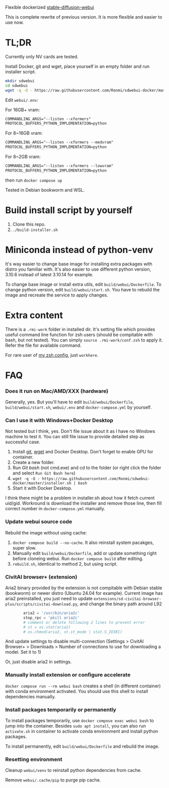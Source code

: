 Flexible dockerized [stable-diffusion-webui](https://github.com/AUTOMATIC1111/stable-diffusion-webui)

This is complete rewrite of previous version. It is more flexible and easier to use now.

# TL;DR

Currently only NV cards are tested.

Install Docker, git and wget, place yourself in an empty folder and run installer script.

```sh
mkdir sdwebui
cd sdwebui
wget -q -O - https://raw.githubusercontent.com/Ronmi/sdwebui-docker/master/installer.sh | bash
```

Edit `webui/.env`:

For 16GB+ vram:
```txt
COMMANDLING_ARGS="--listen --xformers"
PROTOCOL_BUFFERS_PYTHON_IMPLEMENTATION=python
```

For 8~16GB vram:
```txt
COMMANDLING_ARGS="--listen --xformers --medvram"
PROTOCOL_BUFFERS_PYTHON_IMPLEMENTATION=python
```

For 8~2GB vram:
```txt
COMMANDLING_ARGS="--listen --xformers --lowvram"
PROTOCOL_BUFFERS_PYTHON_IMPLEMENTATION=python
```

then run `docker compose up`

Tested in Debian bookworm and WSL.

# Build install script by yourself

1. Clone this repo.
2. `./build-installer.sh`

# Miniconda instead of python-venv

It's way easier to change base image for installing extra packages with distro you familiar with. It's also easier to use different python version, 3.10.6 instead of latest 3.10.14 for example.

To change base image or install extra utils, edit `build/webui/Dockerfile`. To change python version, edit `build/webui/start.sh`. You have to rebuild the image and recreate the service to apply changes.

# Extra content

There is a `.rmi-work` folder in installed dir. It's setting file which provides useful command line function for zsh users (should be compitable with bash, but not tested). You can simply `source .rmi-work/conf.zsh` to apply it. Refer the file for available command.

For rare user of [my zsh config](https://github.com/Ronmi/25h), just `workhere`.

# FAQ

### Does it run on Mac/AMD/XXX (hardware)

Generally, yes. But you'll have to edit `build/webui/Dockerfile`, `build/webui/start.sh`, `webui/.env` and `docker-compose.yml` by yourself.

### Can I use it with Windows+Docker Desktop

Not tested but I think, yes. Don't file issue about it as I have no Windows machine to test it. You can still file issue to provide detailed step as successful case.

1. Install [git](https://git-scm.com/download/win), [wget](https://gnuwin32.sourceforge.net/packages/wget.htm) and Docker Desktop. Don't forget to enable GPU for container.
2. Create a new folder.
2. Run *Git bash* (not cmd.exe) and cd to the folder (or right click the folder and select `Run Git Bash here`)
3. `wget -q -O - https://raw.githubusercontent.com/Ronmi/sdwebui-docker/master/installer.sh | bash`
4. Start it with Docker Desktop.

I think there might be a problem in installer.sh about how it fetch current uid/gid. Workround is download the installer and remove those line, then fill correct number in `docker-compose.yml` manually.

### Update webui source code

Rebuild the image without using cache:

1. `docker compose build --no-cache`. It also reinstall system pacakges, super slow.
2. Manually edit `build/webui/Dockerfile`, add or update something right before cloneing webui. Run `docker compose build` after editing.
3. `rebuild.sh`, identical to method 2, but using script.

### CivitAI browser+ (extension)

Aria2 binary provided by the extension is not compitable with Debian stable (bookworm) or newer distro (Ubuntu 24.04 for example). Current image has aria2 preinstalled, you just need to update `extensions/sd-civitai-browser-plus/scripts/civitai-download.py`, and change the binary path around L92

```python
        aria2 = '/usr/bin/aria2c'
        stop_rpc = 'pkill aria2c'
        # comment or delete following 2 lines to prevent error
        # st = os.stat(aria2)
        # os.chmod(aria2, st.st_mode | stat.S_IEXEC)
```

And update settings to disable multi-connection (Settings > CivitAI Browser+ > Downloads > Number of connections to use for downloading a model. Set it to 1)

Or, just disable aria2 in settings.

### Manually install extension or configure accelerate

`docker compose run --rm webui bash` creates a shell (in different container) with conda environment activated. You should use this shell to install dependencies manually.

### Install packages temporarily or permanently

To install packages temporarily, use `docker compose exec webui bash` to jump into the container. Besides `sudo apt install`, you can also run `activate.sh` in container to activate conda environment and install python packages.

To install permanently, edit `build/webui/Dockerfile` and rebuild the image.

### Resetting environment

Cleanup `webui/venv` to reinstall python dependencies from cache.

Remove `webui/.cache/pip` to purge pip cache.
